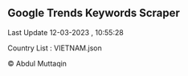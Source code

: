 

## Google Trends Keywords Scraper 
 
Last Update 12-03-2023 , 10:55:28

Country List :
VIETNAM.json



© Abdul Muttaqin 
